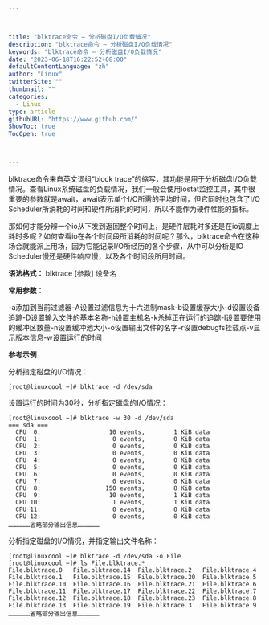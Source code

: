 ```yaml
---



title: "blktrace命令 – 分析磁盘I/O负载情况"
description: "blktrace命令 – 分析磁盘I/O负载情况"
keywords: "blktrace命令 – 分析磁盘I/O负载情况"
date: "2023-06-18T16:22:52+08:00"
defaultContentLanguage: "zh"
author: "Linux"
twitterSite: ""
thumbnail: ""
categories:
  - Linux
type: article
githubURL: "https://www.github.com/"
ShowToc: true
TocOpen: true



---
```


blktrace命令来自英文词组“block trace”的缩写，其功能是用于分析磁盘I/O负载情况。查看Linux系统磁盘的负载情况，我们一般会使用iostat监控工具，其中很重要的参数就是await，await表示单个I/O所需的平均时间，但它同时也包含了I/O Scheduler所消耗的时间和硬件所消耗的时间，所以不能作为硬件性能的指标。

那如何才能分辨一个io从下发到返回整个时间上，是硬件层耗时多还是在io调度上耗时多呢？如何查看io在各个时间段所消耗的时间呢？那么，blktrace命令在这种场合就能派上用场，因为它能记录I/O所经历的各个步骤，从中可以分析是IO Scheduler慢还是硬件响应慢，以及各个时间段所用时间。

**语法格式：** blktrace [参数] 设备名

**常用参数：**

-a添加到当前过滤器-A设置过滤信息为十六进制mask-b设置缓存大小-d设置设备追踪-D设置输入文件的基本名称-h设置主机名-k杀掉正在运行的追踪-l设置要使用的缓冲区数量-n设置缓冲池大小-o设置输出文件的名字-r设置debugfs挂载点-v显示版本信息-w设置运行的时间

**参考示例**

分析指定磁盘的I/O情况：

```
[root@linuxcool ~]# blktrace -d /dev/sda
```

设置运行的时间为30秒，分析指定磁盘的I/O情况：

```
[root@linuxcool ~]# blktrace -w 30 -d /dev/sda
=== sda ===
  CPU  0:                   10 events,        1 KiB data
  CPU  1:                    0 events,        0 KiB data
  CPU  2:                    0 events,        0 KiB data
  CPU  3:                    0 events,        0 KiB data
  CPU  4:                    0 events,        0 KiB data
  CPU  5:                    0 events,        0 KiB data
  CPU  6:                    0 events,        0 KiB data
  CPU  7:                    0 events,        0 KiB data
  CPU  8:                  150 events,        8 KiB data
  CPU  9:                   10 events,        1 KiB data
  CPU 10:                    1 events,        1 KiB data
  CPU 11:                    0 events,        0 KiB data
  CPU 12:                    0 events,        0 KiB data
………………省略部分输出信息………………
```

分析指定磁盘的I/O情况，并指定输出文件名称：

```
[root@linuxcool ~]# blktrace -d /dev/sda -o File
[root@linuxcool ~]# ls File.blktrace.*
File.blktrace.0   File.blktrace.14  File.blktrace.2   File.blktrace.4
File.blktrace.1   File.blktrace.15  File.blktrace.20  File.blktrace.5
File.blktrace.10  File.blktrace.16  File.blktrace.21  File.blktrace.6
File.blktrace.11  File.blktrace.17  File.blktrace.22  File.blktrace.7
File.blktrace.12  File.blktrace.18  File.blktrace.23  File.blktrace.8
File.blktrace.13  File.blktrace.19  File.blktrace.3   File.blktrace.9
………………省略部分输出信息………………
```